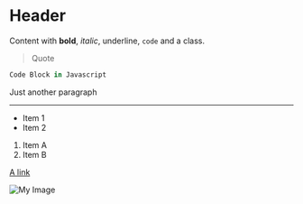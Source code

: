 # Header

Content with **bold**, *italic*, underline, `code` and a class.

> Quote

```javascript
Code Block in Javascript
```

Just another paragraph

---

* Item 1
* Item 2

1. Item A
2. Item B

[A link](https://cloud.squidex.io)

![](https://upload.wikimedia.org/wikipedia/commons/thumb/2/21/Adams_The_Tetons_and_the_Snake_River.jpg/1280px-Adams_The_Tetons_and_the_Snake_River.jpg "My Image")